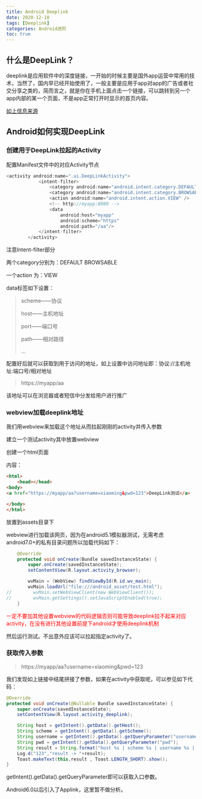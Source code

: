 ```yaml
---
title: Android Deeplink
date: 2020-12-18
tags: [Deeplink]
categories: Android进阶
toc: true
---
```


## 什么是DeepLink？

​	deeplink是应用软件中的深度链接，一开始的时候主要是国外app运营中常用的技术，当然了，国内早已经开始使用了，一般主要是应用于app对app的广告或者社交分享之类的，简而言之，就是你在手机上面点击一个链接，可以跳转到另一个app内部的某一个页面，不是app正常打开时显示的首页内容。

[如上信息来源](http://m.xiuchuang.com/question/5486.html)

<!--more-->

## Android如何实现DeepLink

### 创建用于DeepLink拉起的Activity

配置Manifest文件中的对应Activity节点

```java
<activity android:name=".ui.DeepLinkActivity">
            <intent-filter>
                <category android:name="android.intent.category.DEFAULT" />
                <category android:name="android.intent.category.BROWSABLE" />
                <action android:name="android.intent.action.VIEW" />
                <!-- http://myapp:8080 -->
                <data
                    android:host="myapp"
                    android:scheme="https"
                    android:path="/aa"/>
            </intent-filter>
        </activity>
```

注意Intent-filter部分

两个category分别为：DEFAULT BROWSABLE

一个action 为：VIEW

data标签如下设置：

> scheme——协议
>
> host——主机地址
>
> port——端口号
>
> path——相对路径
>
> ...

配置好后就可以获取到用于访问的地址，如上设置中访问地址即：协议://主机地址:端口号/相对地址

> https://myapp/aa

该地址可以在浏览器或者短信中分发给用户进行推广

### webview加载deeplink地址

我们用webview来加载这个地址从而拉起刚刚的activity并传入参数

建立一个测试activity其中放置webview

创建一个html页面

内容：

```html
<html>
    <head></head>
<body>
<a href="https://myapp/aa?username=xiaoming&pwd=123">DeepLink测试</a>

</body>
</html>
```

放置到assets目录下

webview进行加载该网页，因为在android5.1模拟器测试，无需考虑android7.0+的私有目录问题所以加载代码如下：

```java
    @Override
    protected void onCreate(Bundle savedInstanceState) {
        super.onCreate(savedInstanceState);
        setContentView(R.layout.activity_browser);

        wvMain = (WebView) findViewById(R.id.wv_main);
        wvMain.loadUrl("file:///android_asset/test.html");
//        wvMain.setWebViewClient(new WebViewClient());
//        wvMain.getSettings().setJavaScriptEnabled(true);
    }
```

<font color="red">一定不要加其他设置webview的代码逻辑否则可能导致deeplink拉不起来对应activity，在没有进行其他设置前提下android才使用deeplink机制</font>

然后运行测试。不出意外应该可以拉起指定activity了。

### 获取传入参数

> https://myapp/aa?username=xiaoming&pwd=123

我们发现如上链接中结尾拼接了参数，如果在activity中获取呢，可以参见如下代码：

```java
@Override
protected void onCreate(@Nullable Bundle savedInstanceState) {
    super.onCreate(savedInstanceState);
    setContentView(R.layout.activity_deeplink);

    String host = getIntent().getData().getHost();
    String scheme = getIntent().getData().getScheme();
    String username = getIntent().getData().getQueryParameter("username");
    String pwd = getIntent().getData().getQueryParameter("pwd");
    String result = String.format("host %s | scheme %s | username %s | pwd %s", host, scheme, username, pwd);
    Log.d("123","result -> "+result);
    Toast.makeText(this,result , Toast.LENGTH_SHORT).show();
}
```

getIntent().getData().getQueryParameter即可以获取入口参数。



Android6.0以后引入了Applink，这里暂不做分析。